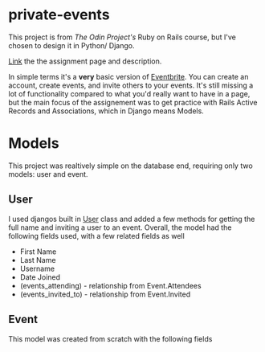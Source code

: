 # private-events

This project is from *The Odin Project's* Ruby on Rails course, but I've chosen to design it in Python/ Django.

[Link](https://www.theodinproject.com/courses/ruby-on-rails/lessons/associations) the the assignment page and description. 

In simple terms it's a **very** basic version of [Eventbrite](http://www.eventbrite.com/).  You can create an account, create events, and invite others to your events.  It's still missing a lot of functionality compared to what you'd really want to have in a page, but the main focus of the assignement was to get practice with Rails Active Records and Associations, which in Django means Models.    

# Models 
This project was realtively simple on the database end, requiring only two models: user and event.

## User
I used djangos built in [User](https://docs.djangoproject.com/en/3.1/ref/contrib/auth/) class and added a few methods for getting the full name and inviting a user to an event. Overall, the model had the following fields used, with a few related fields as well
- First Name
- Last Name
- Username
- Date Joined
- (events_attending) - relationship from Event.Attendees
- (events_invited_to) - relationship from Event.Invited

## Event
This model was created from scratch with the following fields
- Name
- Date - Datetime.date
- Location - Text field
- Description
- Invited - ManyToMany to User
- Attending - ManyToMany to User
- Creator - ForeignKey to User
- Hosts - ManyToMany to User
    

# Utilities
After making the models I created a few utility functions for rapid creation of instances of events, users and locations to speed up the writing of tests.

I created a ModelFactory class that allows one to create random or specific events.  The ModelFactory uses the python package [Essential Generators](https://pypi.org/project/essential-generators/) for the creation of event and user names and descriptions. This will make writing tests quicker and simpler, as well as testing within the shell for simple poking around.  

# Hurdles
Most of the project did not give me much trouble, but I did have a hard time figuring out how to invite other users to an event.  The assignment itself makes no mention of being able to invite users or accept invites, it's just done through the command line for now.  However, I wanted to take a stab at having that functionality in my site. 

With Django, the way you add relations between models is via a related manager, but that isn't available until the event instance itself has been created. So when creating an event on the "create event" page, I had to first create the event without any invited guests, then add them immediately after. That in itself wasn't too hard, but the method for inviting the guests was a bit trickier.

I wanted an intuitive method for inviting people, without having to put a lot of work into it (this was after all a feature not even in the assignment). After some experimentation (and a bit of learning some jQuery) I settled on a small script that collected all the info from the invitation buttons and then sent that info via an AJAX request to the server to be cached. Then when the event itself is created, that info is pulled from the server, and incorporated into the event.  

It's quite verbose and I'm sure can be improved, but with my current js knowledge it gets the job done:

<<<<<<< Updated upstream
'''
=======
```javascript
>>>>>>> Stashed changes
    $("#modal-invite-submit").click(function (event) {
        var data = {
            invited: {},
            hosts: {}
        };
        $(".invitation-list-item").each(function(index) {
            let inviteButton = $(this).children("button[id|=button-invite-user]");
            let hostButton = $(this).children("button[id|=button-host-user]");
            let user_id = inviteButton.attr("id").split('-')[3];
            user_id = parseInt(user_id);
            let inviteStatus = statusDictionary[inviteButton.text().trim()];
            let hostStatus = statusDictionary[hostButton.text().trim()];

            data.invited[user_id] = inviteStatus;
            data.hosts[user_id] = hostStatus;

        });

        $.get({
            url: ajaxUrl,
            data: {data: JSON.stringify(data)},
            dataType:'json',
        });
    });
<<<<<<< Updated upstream
'''
=======
```
>>>>>>> Stashed changes
